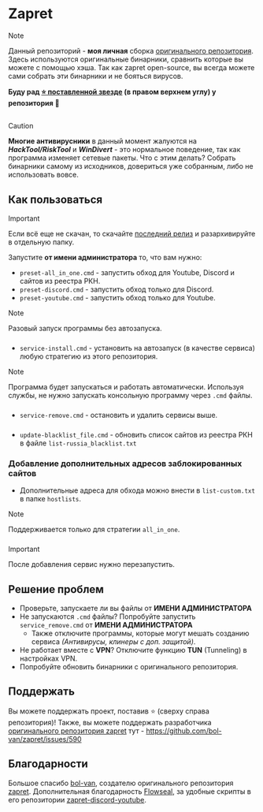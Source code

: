 # Zapret

> [!NOTE]
> Данный репозиторий - **моя личная** сборка [оригинального репозитория](https://github.com/bol-van/zapret). Здесь используются оригинальные бинарники, сравнить которые вы можете с помощью хэша.
> Так как zapret open-source, вы всегда можете сами собрать эти бинарники и не бояться вирусов.
>
>**Буду рад [⭐ поставленной звезде](https://github.com/endlessempathy/zapret-by-endless_empathy/stargazers) (в правом верхнем углу) у репозитория 🙂**

##

> [!CAUTION]
> **Многие антивирусники** в данный момент жалуются на ***HackTool/RiskTool*** и ***WinDivert*** - это нормальное поведение, так как программа изменяет сетевые пакеты. Что с этим делать? Собрать бинарники самому из исходников, довериться уже собранным, либо не использовать вовсе.

## Как пользоваться
> [!IMPORTANT]
> Если всё еще не скачан, то скачайте [последний релиз](https://github.com/endlessempathy/zapret-by-endless_empathy/releases/latest) и разархивируйте в отдельную папку.

Запустите **от имени администратора** то, что вам нужно:
- `preset-all_in_one.cmd` - запустить обход для Youtube, Discord и сайтов из реестра РКН.
- `preset-discord.cmd` - запустить обход только для Discord.
- `preset-youtube.cmd` - запустить обход только для Youtube.
> [!NOTE]
> Разовый запуск программы без автозапуска.
###
- `service-install.cmd` - установить на автозапуск (в качестве сервиса) любую стратегию из этого репозитория.
> [!NOTE]
> Программа будет запускаться и работать автоматически.
> Используя службы, не нужно запускать консольную программу через `.cmd` файлы.
###
- `service-remove.cmd` - остановить и удалить сервисы выше.
###
- `update-blacklist_file.cmd` - обновить список сайтов из реестра РКН в файле `list-russia_blacklist.txt`

### Добавление дополнительных адресов заблокированных сайтов
- Дополнительные адреса для обхода можно внести в `list-custom.txt` в папке `hostlists`.
> [!NOTE]
> Поддерживается только для стратегии `all_in_one`.
###
> [!IMPORTANT]
> После добавления сервис нужно перезапустить.

## Решение проблем

- Проверьте, запускаете ли вы файлы от **ИМЕНИ АДМИНИСТРАТОРА**
- Не запускаются `.cmd` файлы? Попробуйте запустить `service_remove.cmd` от **ИМЕНИ АДМИНИСТРАТОРА**
  * Также отключите программы, которые могут мешать созданию сервиса *(Антивирусы, клинеры с доп. защитой)*.
- Не работает вместе с **VPN**? Отключите функцию **TUN** (Tunneling) в настройках VPN.
- Попробуйте обновить бинарники с оригинального репозитория.

## Поддержать

Вы можете поддержать проект, поставив :star: (сверху справа репозитория)!
Также, вы можете поддержать разработчика [оригинального репозитория zapret](https://github.com/bol-van/zapret/issues/590) тут - https://github.com/bol-van/zapret/issues/590

## Благодарности

Большое спасибо [bol-van](https://github.com/bol-van/), создателю оригинального репозитория [zapret](https://github.com/bol-van/zapret/).
Дополнительная благодарность [Flowseal](https://github.com/Flowseal/), за удобные скрипты в его репозитории [zapret-discord-youtube](https://github.com/Flowseal/zapret-discord-youtube/).
